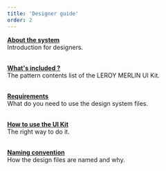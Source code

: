 ```yaml
---
title: 'Designer guide'
order: 2
---
```


**[About the system](/GetStarted/Designers/aboutTheSystem/)**<br>
Introduction for designers.
<br><br>

**[What's included ?](/GetStarted/Designers/whatsIncluded/)**<br>
The pattern contents list of the LEROY MERLIN UI Kit.
<br><br>

**[Requirements](/GetStarted/Designers/requirements/)**<br>
What do you need to use the design system files.
<br><br>

**[How to use the UI Kit](/GetStarted/Designers/installation/)**<br>
The right way to do it.
<br><br>

**[Naming convention](/GetStarted/Designers/namingConvention/)**<br>
How the design files are named and why.
<br><br>
